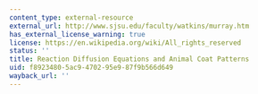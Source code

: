 ```yaml
---
content_type: external-resource
external_url: http://www.sjsu.edu/faculty/watkins/murray.htm
has_external_license_warning: true
license: https://en.wikipedia.org/wiki/All_rights_reserved
status: ''
title: Reaction Diffusion Equations and Animal Coat Patterns
uid: f8923480-5ac9-4702-95e9-87f9b566d649
wayback_url: ''
---
```

